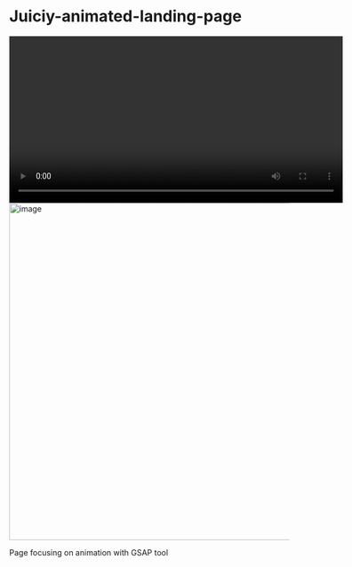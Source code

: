 # Juiciy-animated-landing-page

<video src="img/demo.mp4" controls width="600"></video>
<img width="1353" height="607" alt="image" src="https://github.com/user-attachments/assets/05e4cf30-2e34-47f6-bf30-06cccb9833c8" />


Page focusing on animation with GSAP tool 
